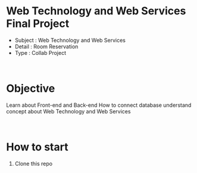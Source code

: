 # Web Technology and Web Services Final Project 
- Subject : Web Technology and Web Services
- Detail : Room Reservation
- Type : Collab Project

<br>

# Objective
Learn about Front-end and Back-end How to connect database understand concept about Web Technology and Web Services 

<br>

# How to start
1. Clone this repo
```cmd

```
